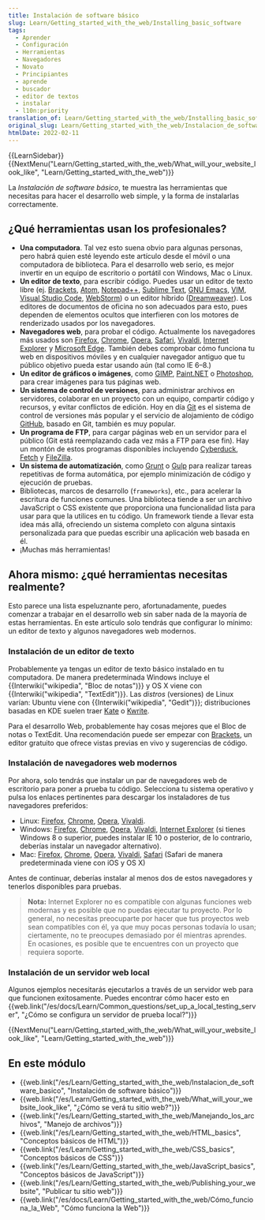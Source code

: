 ```yaml
---
title: Instalación de software básico
slug: Learn/Getting_started_with_the_web/Installing_basic_software
tags:
  - Aprender
  - Configuración
  - Herramientas
  - Navegadores
  - Novato
  - Principiantes
  - aprende
  - buscador
  - editor de textos
  - instalar
  - l10n:priority
translation_of: Learn/Getting_started_with_the_web/Installing_basic_software
original_slug: Learn/Getting_started_with_the_web/Instalacion_de_software_basico
htmlDate: 2022-02-11
---
```

{{LearnSidebar}}{{NextMenu("Learn/Getting_started_with_the_web/What_will_your_website_look_like", "Learn/Getting_started_with_the_web")}}

La _Instalación de software básico_, te muestra las herramientas que necesitas para hacer el desarrollo web simple, y la forma de instalarlas correctamente.

## ¿Qué herramientas usan los profesionales?

- **Una computadora**. Tal vez esto suena obvio para algunas personas, pero habrá quien esté leyendo este artículo desde el móvil o una computadora de biblioteca. Para el desarrollo web serio, es mejor invertir en un equipo de escritorio o portátil con Windows, Mac o Linux.
- **Un editor de texto**, para escribir código. Puedes usar un editor de texto libre (ej. [Brackets](http://brackets.io/), [Atom](https://atom.io/), [Notepad++](https://notepad-plus-plus.org/), [Sublime Text](https://www.sublimetext.com/), [GNU Emacs](https://www.gnu.org/software/emacs/), [VIM](https://www.vim.org/), [Visual Studio Code](https://code.visualstudio.com/), [WebStorm](https://www.jetbrains.com/webstorm/)) o un editor híbrido ([Dreamweaver](https://www.adobe.com/products/dreamweaver.html)). Los editores de documentos de oficina no son adecuados para esto, pues dependen de elementos ocultos que interfieren con los motores de renderizado usados por los navegadores.
- **Navegadores web**, para probar el código. Actualmente los navegadores más usados son [Firefox](https://www.mozilla.org/en-US/firefox/new/), [Chrome](https://www.google.com/chrome/browser/), [Opera](http://www.opera.com/), [Safari](https://www.apple.com/safari/), [Vivaldi](https://vivaldi.com/es/), [Internet Explorer](http://windows.microsoft.com/en-us/internet-explorer/download-ie) y [Microsoft Edge](https://www.microsoft.com/en-us/windows/microsoft-edge). También debes comprobar cómo funciona tu web en dispositivos móviles y en cualquier navegador antiguo que tu público objetivo pueda estar usando aún (tal como IE 6–8.)
- **Un editor de gráficos o imágenes**, como [GIMP](http://www.gimp.org/), [Paint.NET](http://www.getpaint.net/) o [Photoshop](https://www.adobe.com/products/photoshop.html), para crear imágenes para tus páginas web.
- **Un sistema de control de versiones**, para administrar archivos en servidores, colaborar en un proyecto con un equipo, compartir código y recursos, y evitar conflictos de edición. Hoy en día [Git](http://git-scm.com/) es el sistema de control de versiones más popular y el servicio de alojamiento de código [GitHub](https://github.com/), basado en Git, también es muy popular.
- **Un programa de FTP**, para cargar páginas web en un servidor para el público (Git está reemplazando cada vez más a FTP para ese fin). Hay un montón de estos programas disponibles incluyendo [Cyberduck](https://cyberduck.io/), [Fetch](http://fetchsoftworks.com/) y [FileZilla](https://filezilla-project.org/).
- **Un sistema de automatización**, como [Grunt](http://gruntjs.com/) o [Gulp](http://gulpjs.com/) para realizar tareas repetitivas de forma automática, por ejemplo minimización de código y ejecución de pruebas.
- Bibliotecas, marcos de desarrollo (`frameworks`), etc., para acelerar la escritura de funciones comunes. Una biblioteca tiende a ser un archivo JavaScript o CSS existente que proporciona una funcionalidad lista para usar para que la utilices en tu código. Un framework tiende a llevar esta idea más allá, ofreciendo un sistema completo con alguna sintaxis personalizada para que puedas escribir una aplicación web basada en él.
- ¡Muchas más herramientas!

## Ahora mismo: ¿qué herramientas necesitas realmente?

Esto parece una lista espeluznante pero, afortunadamente, puedes comenzar a trabajar en el desarrollo web sin saber nada de la mayoría de estas herramientas. En este artículo solo tendrás que configurar lo mínimo: un editor de texto y algunos navegadores web modernos.

### Instalación de un editor de texto

Probablemente ya tengas un editor de texto básico instalado en tu computadora. De manera predeterminada Windows incluye el {{Interwiki("wikipedia", "Bloc de notas")}} y OS X viene con {{Interwiki("wikipedia", "TextEdit")}}. Las _distros_ (versiones) de Linux varían: Ubuntu viene con {{Interwiki("wikipedia", "Gedit")}}; distribuciones basadas en KDE suelen traer [Kate](http://kate-editor.org/) o [Kwrite](https://es.wikipedia.org/wiki/KWrite).

Para el desarrollo Web, probablemente hay cosas mejores que el Bloc de notas o TextEdit. Una recomendación puede ser empezar con [Brackets](http://brackets.io), un editor gratuito que ofrece vistas previas en vivo y sugerencias de código.

### Instalación de navegadores web modernos

Por ahora, solo tendrás que instalar un par de navegadores web de escritorio para poner a prueba tu código. Selecciona tu sistema operativo y pulsa los enlaces pertinentes para descargar los instaladores de tus navegadores preferidos:

- Linux: [Firefox](https://www.mozilla.org/es-ES/firefox/new/), [Chrome](https://www.google.com/chrome/browser/), [Opera](http://www.opera.com/es/), [Vivaldi](https://vivaldi.com/es/).
- Windows: [Firefox](https://www.mozilla.org/es-ES/firefox/new/), [Chrome](https://www.google.com/chrome/browser/), [Opera](http://www.opera.com/es/), [Vivaldi](https://vivaldi.com/es/), [Internet Explorer](http://windows.microsoft.com/en-us/internet-explorer/download-ie) (si tienes Windows 8 o superior, puedes instalar IE 10 o posterior, de lo contrario, deberías instalar un navegador alternativo).
- Mac: [Firefox](https://www.mozilla.org/es-ES/firefox/new/), [Chrome](https://www.google.com/chrome/browser/), [Opera](http://www.opera.com/es/), [Vivaldi](https://vivaldi.com/es/), [Safari](https://www.apple.com/safari/) (Safari de manera predeterminada viene con iOS y OS X)

Antes de continuar, deberías instalar al menos dos de estos navegadores y tenerlos disponibles para pruebas.

> **Nota:** Internet Explorer no es compatible con algunas funciones web modernas y es posible que no puedas ejecutar tu proyecto. Por lo general, no necesitas preocuparte por hacer que tus proyectos web sean compatibles con él, ya que muy pocas personas todavía lo usan; ciertamente, no te preocupes demasiado por él mientras aprendes. En ocasiones, es posible que te encuentres con un proyecto que requiera soporte.

### Instalación de un servidor web local

Algunos ejemplos necesitarás ejecutarlos a través de un servidor web para que funcionen exitosamente. Puedes encontrar cómo hacer esto en {{web.link("/es/docs/Learn/Common_questions/set_up_a_local_testing_server", "¿Cómo se configura un servidor de prueba local?")}}

{{NextMenu("Learn/Getting_started_with_the_web/What_will_your_website_look_like", "Learn/Getting_started_with_the_web")}}

## En este módulo

- {{web.link("/es/Learn/Getting_started_with_the_web/Instalacion_de_software_basico", "Instalación de software básico")}}
- {{web.link("/es/Learn/Getting_started_with_the_web/What_will_your_website_look_like", "¿Cómo se verá tu sitio web?")}}
- {{web.link("/es/Learn/Getting_started_with_the_web/Manejando_los_archivos", "Manejo de archivos")}}
- {{web.link("/es/Learn/Getting_started_with_the_web/HTML_basics", "Conceptos básicos de HTML")}}
- {{web.link("/es/Learn/Getting_started_with_the_web/CSS_basics", "Conceptos básicos de CSS")}}
- {{web.link("/es/Learn/Getting_started_with_the_web/JavaScript_basics", "Conceptos básicos de JavaScript")}}
- {{web.link("/es/Learn/Getting_started_with_the_web/Publishing_your_website", "Publicar tu sitio web")}}
- {{web.link("/es/docs/Learn/Getting_started_with_the_web/Cómo_funciona_la_Web", "Cómo funciona la Web")}}
